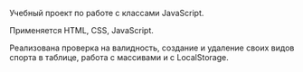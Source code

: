 Учебный проект по работе с классами JavaScript. 

Применяется HTML, CSS, JavaScript.

Реализована проверка на валидность, создание и удаление своих видов спорта в таблице, работа с массивами и с LocalStorage.
